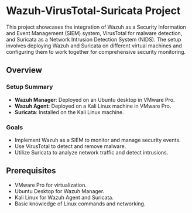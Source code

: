 # Wazuh-VirusTotal-Suricata Project

This project showcases the integration of Wazuh as a Security Information and Event Management (SIEM) system, VirusTotal for malware detection, and Suricata as a Network Intrusion Detection System (NIDS). The setup involves deploying Wazuh and Suricata on different virtual machines and configuring them to work together for comprehensive security monitoring.

## Overview

### Setup Summary
- **Wazuh Manager**: Deployed on an Ubuntu desktop in VMware Pro.
- **Wazuh Agent**: Deployed on a Kali Linux machine in VMware Pro.
- **Suricata**: Installed on the Kali Linux machine.

### Goals
- Implement Wazuh as a SIEM to monitor and manage security events.
- Use VirusTotal to detect and remove malware.
- Utilize Suricata to analyze network traffic and detect intrusions.

## Prerequisites
- VMware Pro for virtualization.
- Ubuntu Desktop for Wazuh Manager.
- Kali Linux for Wazuh Agent and Suricata.
- Basic knowledge of Linux commands and networking.
